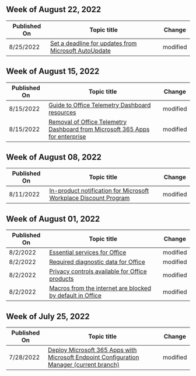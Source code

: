 <!-- This file is generated automatically each week. Changes made to this file will be overwritten.-->



## Week of August 22, 2022


| Published On |Topic title | Change |
|------|------------|--------|
| 8/25/2022 | [Set a deadline for updates from Microsoft AutoUpdate](/DeployOffice/mac/mau-deadline) | modified |


## Week of August 15, 2022


| Published On |Topic title | Change |
|------|------------|--------|
| 8/15/2022 | [Guide to Office Telemetry Dashboard resources](/DeployOffice/compat/compatibility-and-telemetry-in-office) | modified |
| 8/15/2022 | [Removal of Office Telemetry Dashboard from Microsoft 365 Apps for enterprise](/DeployOffice/compat/telemetry-dashboard-removal) | modified |


## Week of August 08, 2022


| Published On |Topic title | Change |
|------|------------|--------|
| 8/11/2022 | [In-product notification for Microsoft Workplace Discount Program](/DeployOffice/other/workplace-discount-program-notification) | modified |


## Week of August 01, 2022


| Published On |Topic title | Change |
|------|------------|--------|
| 8/2/2022 | [Essential services for Office](/DeployOffice/privacy/essential-services) | modified |
| 8/2/2022 | [Required diagnostic data for Office](/DeployOffice/privacy/required-diagnostic-data) | modified |
| 8/2/2022 | [Privacy controls available for Office products](/DeployOffice/privacy/products-versions-privacy-controls) | modified |
| 8/2/2022 | [Macros from the internet are blocked by default in Office ](/DeployOffice/security/internet-macros-blocked) | modified |


## Week of July 25, 2022


| Published On |Topic title | Change |
|------|------------|--------|
| 7/28/2022 | [Deploy Microsoft 365 Apps with Microsoft Endpoint Configuration Manager (current branch)](/DeployOffice/deploy-microsoft-365-apps-configuration-manager) | modified |
